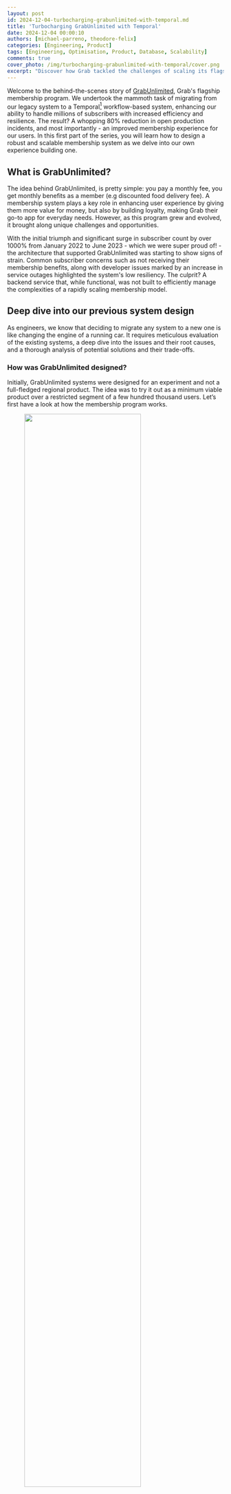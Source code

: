 ```yaml
---
layout: post
id: 2024-12-04-turbocharging-grabunlimited-with-temporal.md
title: 'Turbocharging GrabUnlimited with Temporal'
date: 2024-12-04 00:00:10
authors: [michael-parreno, theodore-felix]
categories: [Engineering, Product]
tags: [Engineering, Optimisation, Product, Database, Scalability]
comments: true
cover_photo: /img/turbocharging-grabunlimited-with-temporal/cover.png
excerpt: "Discover how Grab tackled the challenges of scaling its flagship membership program, GrabUnlimited. In this deep dive, we explore the migration from a legacy system to Temporal, reducing production incidents by 80%, improving scalability, and transforming the architecture for millions of users."
---
```


Welcome to the behind-the-scenes story of [GrabUnlimited](https://www.grab.com/sg/grabunlimited/), Grab's flagship membership program. We undertook the mammoth task of migrating from our legacy system to a Temporal[^1] workflow-based system, enhancing our ability to handle millions of subscribers with increased efficiency and resilience. The result? A whopping 80% reduction in open production incidents, and most importantly - an improved membership experience for our users. In this first part of the series, you will learn how to design a robust and scalable membership system as we delve into our own experience building one.

## What is GrabUnlimited?

The idea behind GrabUnlimited, is pretty simple: you pay a monthly fee, you get monthly benefits as a member (e.g discounted food delivery fee). A membership system plays a key role in enhancing user experience by giving them more value for money, but also by building loyalty, making Grab their go-to app for everyday needs. However, as this program grew and evolved, it brought along unique challenges and opportunities.

With the initial triumph and significant surge in subscriber count by over 1000% from January 2022 to June 2023 - which we were super proud of! - the architecture that supported GrabUnlimited was starting to show signs of strain. Common subscriber concerns such as not receiving their membership benefits, along with developer issues marked by an increase in service outages highlighted the system's low resiliency. The culprit? A backend service that, while functional, was not built to efficiently manage the complexities of a rapidly scaling membership model.

## Deep dive into our previous system design

As engineers, we know that deciding to migrate any system to a new one is like changing the engine of a running car. It requires meticulous evaluation of the existing systems, a deep dive into the issues and their root causes, and a thorough analysis of potential solutions and their trade-offs.

### How was GrabUnlimited designed?

Initially, GrabUnlimited systems were designed for an experiment and not a full-fledged regional product. The idea was to try it out as a minimum viable product over a restricted segment of a few hundred thousand users. Let’s first have a look at how the membership program works.

<div class="post-image-section"><figure>
  <img src="/img/turbocharging-grabunlimited-with-temporal/life-of-a-membership-worfklow.jpg" alt="" style="width:80%"><figcaption align="middle">Figure 1. GrabUnlimited life of a membership flowchart.</figcaption>
  </figure>
</div>

Under the hood, our membership system relies on two main flows
- **Membership purchase**: The user enrols for a certain duration (e.g 3 months), completes the payment through our Payment service, and receives benefits via our Reward service.
- **Membership renewal**: A daily cron job[^2] checks which memberships need renewal, processes the payment, and delivers the benefits.

We employed a state machine[^3] approach to break down the membership process into smaller chunks called state handlers. For instance, a membership might transition through 'Init', 'Charged', 'Rewarded', and 'Active' states. To operate these states, we used [Amazon's Simple Queue Service](https://docs.aws.amazon.com/AWSSimpleQueueService/latest/SQSDeveloperGuide/welcome.html) (SQS). SQS acts as a manager, delegating state handlers to workers (our service) and monitoring the status of the state handler. If a worker fails to complete a task, SQS reassigns the task to another worker, ensuring no task is lost. The load is also spread across multiple workers, helping with scalability.

To safeguard our system against duplicate tasks such as charging the user twice, when a worker takes up a task, it would use a [Redis lock](https://redis.io/glossary/redis-lock/)[^4] mechanism with a time-to-live (TTL) of five minutes preventing any other worker from picking up the same task. If a worker fails or crashes, the lock expires and another worker can pick up the job.

So far, so good.

<div class="post-image-section"><figure>
  <img src="/img/turbocharging-grabunlimited-with-temporal/grabunlimited-previous-system-design-overview.jpg" alt="" style="width:80%"><figcaption align="middle">Figure 2. GrabUnlimited previous system design overview.</figcaption>
  </figure>
</div>

### With our success came many challenges

As our subscriber base grew, we experienced an increase in system outages. To address this, we scrutinised metrics like the number of support tickets and gauged the toll on our engineering team. This included the time spent patching up issues and the opportunity cost of not developing new features or improvements.

From our subscribers’ point of view, we saw a steady increase in reported incidents.
- Users were blocked because their membership status was corrupted in our database.
- Memberships were not automatically renewed, or users were not able to resubscribe.
- Users were not receiving their benefits after renewing their membership.

From the engineering team’s perspective, we were dedicating one engineer every week to battle these incidents full time. The on-call engineers were not only tasked with manually fixing all customer reports but were also swamped with frequent system alerts. This situation had three detrimental impacts on our team:
- We were constantly putting out fires instead of addressing the root causes.
- We were spending resources that could have been used to enhance our customers' experience.
- Our team's motivation and confidence was taking a big hit.

### Finding the architectural culprit

The first step was to clearly identify and understand the issues within our systems. We looked at the frequency of failures and their root cause. From there, we were able to detect recurring patterns, which led us to four major issues in our architecture.

**Scalability**

Our system's cron job, which retrieves all daily memberships due for renewal from our database, becomes slower and more resource-intensive as the number of members increases. Despite our attempt to alleviate high database usage by dividing the process into multiple batches and running several cron jobs, we were still experiencing significant surges each time a cron job runs. So our only viable solution was vertical scaling[^5] of the database. In other words, we had a serious bottleneck in our system.

<div class="post-image-section"><figure>
  <img src="/img/turbocharging-grabunlimited-with-temporal/database-qps-membership-renewals.png" alt="" style="width:80%"><figcaption align="middle">Figure 3. Database queries per second during membership renewals at night.</figcaption>
  </figure>
</div>

**Concurrency**[^6]

Picture this - A user tries to cancel their membership in the middle of the auto-renewal process, and voila, we have what we call a “zombie” state where the membership is both cancelled and renewed. This situation happens due to the limitations of our 5-minute Redis lock. If the renewal process holding the lock doesn't complete within the timeout, the lock is released, enabling the cancel process to obtain the lock and run concurrently.

**Resiliency**[^7]

What happens when the Rewards service faces an outage? The user buys a membership but doesn't receive the rewards. It's like throwing a party but the guests never arrive. We had three issues here:
- In the event where upstream services had an outage, we relied on SQS's maximum number of retries without exponential backoff[^8], causing potential overloads on recovering services.
- Our cron job being housed within the service itself was susceptible to interruptions during outages or service restarts.
- Over time, the logic to transition between states in our state machine became complex and multi-responsibility as more states were added. This made our retry mechanism unreliable due to potential risks of double charging or double awarding users. Which leads us to our fourth culprit.

**Idempotency**[^9]

Even when some steps could be retried, our system lacked idempotency guarantees - a safety net to ensure that a step could be repeated without unintended side effects. Although our critical upstream systems like Payments and Rewards support idempotency via idempotency keys, our service wasn’t originally designed with this in mind.
- Users could be stuck in a state where the payment succeeded but they didn’t receive their benefits or received them twice, requiring manual intervention from engineers.
- We were not able to auto-retry membership renewals if the cron job, database, or any service had an outage.

<div class="post-image-section"><figure>
  <img src="/img/turbocharging-grabunlimited-with-temporal/idempotency-issue-old-system-design.jpg" alt="" style="width:80%"><figcaption align="middle">Figure 4. Example of Idempotency issue in our old system design. If a single task fails in a state handler, the whole step would be retried which could lead to a double awarding.</figcaption>
  </figure>
</div>

For example, consider a state handler “BenefitsAwarding” that follows these steps:

1. Generate an idempotency key.
2. Calls Reward service to award the first set of benefits to the subscriber using the key.
3. Calls Reward service to award the second set of benefits to the subscriber using the key.

If step 3 fails due to an outage, and the step is retried and re-queued in SQS, it would restart from step 1. This generates a new idempotency key, meaning the Reward system wouldn't recognize the retry and will award Benefits1 twice. One way to fix this with our current design is to substantially increase the number of states in our SQS state machine, to isolate tasks further rather than handling too much logic in a state handler. However, that would mean having hundreds of states making the whole process difficult to maintain.

Ultimately, most incidents traced back to one fundamental issue: Our systems were relying on a sequential process that couldn’t be easily replayed if any incident or disturbance happened during execution. We were placing all our bets on the happy path, a risky gamble indeed.

## The Solution: Migrating our system to Temporal

Armed with a clear understanding of the problems and their impacts, we set out to explore potential solutions. This journey led us to consider **refactoring our existing system** or **migrating to a new architecture** that another team introduced to us: **Temporal**.

### Enter Temporal

[Temporal](https://temporal.io/) is an open-source workflow orchestration engine. Think of it as a more robust and battle-tested implementation of our previous SQS architecture. It's designed to run millions of [workflows](https://docs.temporal.io/workflows) concurrently and can recover/resume the state of a workflow execution at the exact point of failure even in the event of an outage. It has features like [infinite retries](https://docs.temporal.io/encyclopedia/retry-policies), [exponential backoff](https://docs.temporal.io/encyclopedia/retry-policies#backoff-coefficient), [rate limiting](https://docs.temporal.io/cloud/nexus/operations#rate-limiting), and observability out of the box. This sounded exactly like what we needed! By using Temporal, we could offload the complexity of managing state transitions, retries, and task concurrency, allowing us to focus on our core business logic.

In order to make the right decision, we meticulously assessed our options over the following criteria:  scalability[^10], reliability[^11], resiliency[^12], performance, development effort, cost, security, flexibility[^13], and testability[^14]. We realised that most of what we needed to build to compensate for our system design gaps was already built into Temporal. Let’s have a sneak peek on how the architecture looks and how it solves all four major culprits we discussed.

<div class="post-image-section"><figure>
  <img src="/img/turbocharging-grabunlimited-with-temporal/grabunlimited-new-system-design-architecture.jpg" alt="" style="width:80%"><figcaption align="middle">Figure 5. GrabUnlimited new system design architecture.</figcaption>
  </figure>
</div>

### Fixing our architecture culprits

**Scalability**

Let’s start with the easiest fix, remember our old cron job for membership renewals? We replaced it with [Timer](https://docs.temporal.io/develop/go/timers) which allows a workflow to sleep and automatically wake up. Instead of renewing membership by batches, they are now renewed throughout the entire day based on the hour and minute when the user subscribed. What does this mean for us? We no longer need to fetch memberships from our database to trigger renewals. The workflow will resume at the due date to process the renewal, eliminating the database as a bottleneck.

<div class="post-image-section"><figure>
  <img src="/img/turbocharging-grabunlimited-with-temporal/total-qps-before-after-temporal.png" alt="" style="width:80%"><figcaption align="middle">Figure 6. Total queries per second (QPS) on database before and after the migration to Temporal.</figcaption>
  </figure>
</div>

**Concurrency**

Our legacy Redis lock mechanism was clearly not enough. However, with Temporal, we have alternative solutions to avoid race conditions. What happens if a user tries to cancel while the membership renewal workflow is being triggered? Temporal allows us to assign the [same workflow ID](https://docs.temporal.io/workflows#workflow-id-reuse-policy) to multiple workflows running mutually exclusive operations, ensuring only one operation runs at a time. Basically, we assigned the same workflow ID to both cancellation and renewal workflows, either cancellation happens first, removing the need to renew the consumer membership, or renewal takes the lead, and cancellation only happens after.

<div class="post-image-section"><figure>
  <img src="/img/turbocharging-grabunlimited-with-temporal/total-corrupted-membership-states.png" alt="" style="width:80%"><figcaption align="middle">Figure 7. Total corrupted membership states (zombies) manually handled by engineers significantly decreased during our migration which started in February.</figcaption>
  </figure>
</div>

**Resiliency**

Out of the box, Temporal allowed us to put in place a few key [resilience mechanisms](https://docs.temporal.io/encyclopedia/retry-policies) like exponential backoff and infinite retry which was a key gap in our previous SQS architecture. That was great because we didn’t have to implement these mechanisms on our own and it meant that when calling key upstream services like Payment, we were able to precisely set our retry policies without overwhelming the service in case of an outage on their end.

**Idempotency**

Firstly, remember our fourth culprit from above? Our state handlers with SQS were performing too many tasks simultaneously, which made it risky to trust the retry process. This multi-responsibility nature introduced significant risks, including potential database corruption, double charging, and double awarding of benefits. Further breaking down these steps would result in hundreds of intermediary steps, each requiring careful maintenance and correct sequencing. With Temporal, you can imagine a membership as an ever-running workflow consisting of a sequence of steps that are automatically managed and retried in case of failures.

While this approach didn't directly resolve idempotency issues, it made the system and the code more readable and allowed us to [design steps with single responsibilities](https://docs.temporal.io/activities#idempotency). This, in turn, made it simpler for us to develop and ensure these steps were idempotent.

Let’s take a look at our previous example with Temporal.

<div class="post-image-section"><figure>
  <img src="/img/turbocharging-grabunlimited-with-temporal/temporal-workflow.jpg" alt="" style="width:80%"><figcaption align="middle">Figure 8. Temporal workflow: If a single task fails, only that task is retried.</figcaption>
  </figure>
</div>

Let’s consider the same use case where a member needs to receive their benefits. The tasks remain the same except we don’t need to persist the idempotency key as it will be in the Temporal workflow state instead.

1. Generate idempotency keys.
2. Calls Reward service to award the first set of benefits to the subscriber using the key abc1.
3. Calls Reward service to award the second set of benefits to the subscriber using the second key xyz1.

If the “AssignBenefits2” step fails, and the process is retried by Temporal, it will restart directly from that step, thus preventing the double awarding we were experiencing with SQS. Thanks to this approach, we largely improved idempotency and resiliency in our system, which also led to great results in decreasing user reported incidents.

<div class="post-image-section"><figure>
  <img src="/img/turbocharging-grabunlimited-with-temporal/total-opi-related-to-membership.png" alt="" style="width:80%"><figcaption align="middle">Figure 9. Total open production incidents reported by users related to membership issues from January to October 2024.</figcaption>
  </figure>
</div>

## Embracing Temporal: Challenges and mindset shift

Transitioning to Temporal was quite a paradigm shift for our team. Rather than managing SQS state transitions, we could now focus on our core business logic while Temporal handled the complexities of state management, error handling, and retries. This change allowed us to streamline development, making our processes more intuitive.

However, this shift wasn’t without its challenges. Temporal features such as Workflow and Activity design, deterministic execution, and built-in retry mechanisms required a steep learning curve. We had to quickly adapt to Temporal’s new way of thinking, and while it took some time to master these tools, they ultimately led to a more robust and scalable system. The transition to Temporal brought not only technical improvements but also a new mindset for solving problems efficiently.

## Key takeaways and conclusion

After a thorough analysis, we decided to transition our architecture to Temporal, as it outperformed on nearly every evaluation criteria. Here are the key takeaways from our experience:
- **Understand the problem, fix it for the future**: Migrating legacy systems requires more than just patching up issues; it demands a deep dive into the root causes. For us, that meant addressing challenges in scalability, resiliency, and concurrency head-on to prevent future headaches.
- **Focusing on what matters**: By adopting Temporal workflow orchestration, we could shift our focus to what really counts, core business logic. The result? An 80% reduction in production incidents and a much smoother post-migration experience.
- **Resilience and flexibility at scale**: Temporal provided the infrastructure we needed to handle millions of subscribers with more robust processes for retries, idempotency, and state management. These features played a key role in ensuring the system remained stable and flexible as our user base grew.
- **The learning curve pays off**: Every system migration has its challenges, but the payoff was transformative. Despite the initial hiccups, moving to Temporal allowed us to scale GrabUnlimited seamlessly while significantly improving both our development processes and the overall user experience.

Stay tuned for Part 2, where we dive into the challenges of the migration and the lessons learned along the way. How did we seamlessly migrate millions of users to this new architecture without disrupting their memberships? How did we implement Temporal without pausing development for months? And what roadblocks did we encounter as we scaled this solution to all our users? We’ll answer these questions and more in the next post.

<small class="credits">Nothing would have been possible without the unwavering support of Abegail Nato Alcantara, Andrys Silalahi, Pavel Sidlo, and Renu Yadav.</small>

# Join us

Grab is the leading superapp platform in Southeast Asia, providing everyday services that matter to consumers. More than just a ride-hailing and food delivery app, Grab offers a wide range of on-demand services in the region, including mobility, food, package and grocery delivery services, mobile payments, and financial services across 700 cities in eight countries.

Powered by technology and driven by heart, our mission is to drive Southeast Asia forward by creating economic empowerment for everyone. If this mission speaks to you, [join our team](https://grab.careers/) today!

### Definition of terms

[^1]: Temporal: Temporal is an open-source workflow orchestration platform. It allows developers to build scalable and reliable applications using familiar development patterns and easy-to-use tools.
[^2]: Cron job: A cron job is a time-based job scheduler in Unix-like operating systems. Users can schedule jobs (commands or scripts) to run periodically at fixed times, dates, or intervals.
[^3]: State machine: A state machine is a behavioural model used in computer science. It represents a system in terms of states and transitions between those states.
[^4]: Redis lock mechanism: Redis is an in-memory data structure store that can be used as a database, cache, and message broker. A Redis lock mechanism is a way to ensure that only one computer in a distributed network can process a certain piece of code at a time.
[^5]: Vertical scaling: also known as "scaling up", is the process of adding more resources (such as memory, CPUs, or storage) to an existing server or database to enhance its performance and capacity. Which is different from Horizontal scaling, also known as "scaling out", the process of adding more servers or nodes to a system to handle increased load.
[^6]: Concurrency: In computing, concurrency is the ability of different parts or units of a program, algorithm, or problem to be executed out-of-order or in partial order, without affecting the final outcome.
[^7]: Resiliency: refers to the ability of a system or application to quickly recover from failures and continue its intended operation without significant interruption.
[^8]: Exponential backoff: Exponential backoff is an algorithm that uses feedback to multiplicatively decrease the rate of some process, in order to gradually find an acceptable rate. In the context of the article, it refers to a strategy for retrying failed tasks with increasing wait times between retries.
[^9]: Idempotency: An operation is idempotent if the result of performing it once is exactly the same as the result of performing it repeatedly without any intervening actions.
[^10]: Scalability: The ability of a system to handle increased workload or demand by adding resources.
[^11]: Reliability: The capacity of a system to consistently perform its intended functions without failure.
[^12]: Resiliency: The ability of a system to recover quickly and effectively from failures or disruptions, ensuring continuity of service.
[^13]: Flexibility: The architecture should be flexible enough to accommodate future changes in requirements.
[^14]: Testability: The architecture should allow for effective testing to ensure the system works as expected.